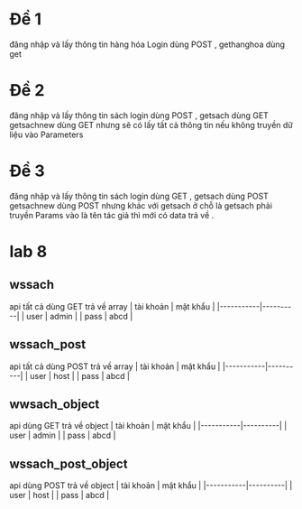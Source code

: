 # Đề 1

đăng nhập và lấy thông tin hàng hóa
Login dùng POST , gethanghoa dùng get

# Đề 2

đăng nhập và lấy thông tin sách
login dùng POST , getsach dùng GET
getsachnew dùng GET nhưng sẽ có lấy tất cả thông tin nếu không truyền dữ liệu vào Parameters

# Đề 3

đăng nhập và lấy thông tin sách
login dùng GET , getsach dùng POST
getsachnew dùng POST nhưng khác với getsach ở chỗ là getsach phải truyền Params vào là tên tác giả thì mới có data trả về .

# lab 8

## wssach

api tất cả dùng GET trả về array
| tài khoản | mật khẩu |
|-----------|----------|
| user | admin |
| pass | abcd |

## wssach_post

api tất cả dùng POST trả về array
| tài khoản | mật khẩu |
|-----------|----------|
| user | host |
| pass | abcd |

## wwsach_object

api dùng GET trả về object
| tài khoản | mật khẩu |
|-----------|----------|
| user | admin |
| pass | abcd |

## wssach_post_object

api dùng POST trả về object
| tài khoản | mật khẩu |
|-----------|----------|
| user | host |
| pass | abcd |

